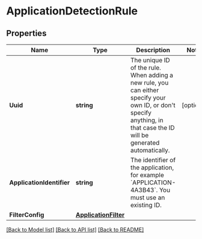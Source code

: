 # ApplicationDetectionRule

## Properties
Name | Type | Description | Notes
------------ | ------------- | ------------- | -------------
**Uuid** | **string** | The unique ID of the rule.    When adding a new rule, you can either specify your own ID, or don&#39;t specify anything, in that case the ID will be generated automatically. | [optional] 
**ApplicationIdentifier** | **string** | The identifier of the application, for example &#x60;APPLICATION-4A3B43&#x60;. You must use an existing ID. | 
**FilterConfig** | [**ApplicationFilter**](ApplicationFilter.md) |  | 

[[Back to Model list]](../README.md#documentation-for-models) [[Back to API list]](../README.md#documentation-for-api-endpoints) [[Back to README]](../README.md)


